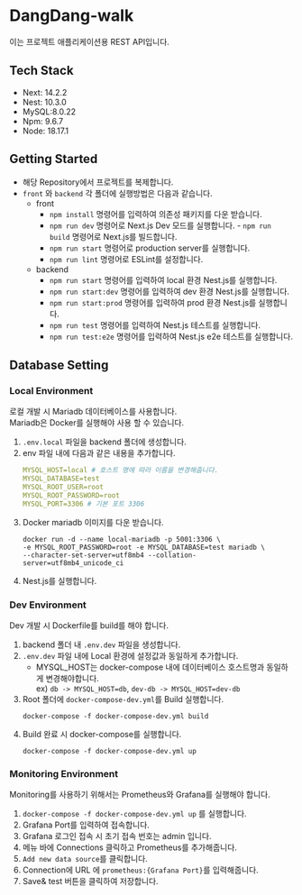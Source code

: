 # DangDang-walk
이는 프로젝트 애플리케이션용 REST API입니다.

## Tech Stack
- Next: 14.2.2
- Nest: 10.3.0
- MySQL:8.0.22
- Npm: 9.6.7
- Node: 18.17.1

## Getting Started
- 해당 Repository에서 프로젝트를 복제합니다.
- `front` 와 `backend` 각 폴더에 실행방법은 다음과 같습니다.
  - front
    - `npm install` 명령어를 입력하여 의존성 패키지를 다운 받습니다.
    - `npm run dev` 명령어로 Next.js Dev 모드를 실행합니다. - `npm run build` 명령어로 Next.js를 빌드합니다.
    - `npm run start` 명령어로 production server를 실행합니다.
    - `npm run lint` 명령어로 ESLint를 설정합니다.
  - backend
    - `npm run start` 명령어를 입력하여 local 환경 Nest.js를 실행합니다.
    - `npm run start:dev` 명령어를 입력하여 dev 환경 Nest.js를 실행합니다.
    - `npm run start:prod` 명령어를 입력하여 prod 환경 Nest.js를 실행합니다.
    - `npm run test` 명령어를 입력하여 Nest.js 테스트를 실행합니다.
    - `npm run test:e2e` 명령어를 입력하여 Nest.js e2e 테스트를 실행합니다.

## Database Setting
### **Local Environment**  
  로컬 개발 시 Mariadb 데이터베이스를 사용합니다.  
  Mariadb은 Docker를 실행해야 사용 할 수 있습니다.

1. `.env.local` 파일을 backend 폴더에 생성합니다.
2. env 파일 내에 다음과 같은 내용을 추가합니다.
    ```yaml
    MYSQL_HOST=local # 호스트 명에 따라 이름을 변경해줍니다.
    MYSQL_DATABASE=test
    MYSQL_ROOT_USER=root
    MYSQL_ROOT_PASSWORD=root
    MYSQL_PORT=3306 # 기본 포트 3306
    ```
3. Docker mariadb 이미지를 다운 받습니다.
   ```shell
   docker run -d --name local-mariadb -p 5001:3306 \
   -e MYSQL_ROOT_PASSWORD=root -e MYSQL_DATABASE=test mariadb \
   --character-set-server=utf8mb4 --collation-server=utf8mb4_unicode_ci
   ```  
4. Nest.js를 실행합니다.

### **Dev Environment**  
Dev 개발 시 Dockerfile를 build를 해야 합니다.

1. backend 폴더 내 `.env.dev` 파일을 생성합니다.
2. `.env.dev` 파일 내에 Local 환경에 설정값과 동일하게 추가합니다.
   - MYSQL_HOST는 docker-compose 내에 데이터베이스 호스트명과 동일하게 변경해야합니다.  
     ex) `db -> MYSQL_HOST=db`, `dev-db -> MYSQL_HOST=dev-db`
3. Root 폴더에 `docker-compose-dev.yml`를 Build 실행합니다.
    ```shell
   docker-compose -f docker-compose-dev.yml build
    ```
4. Build 완료 시 docker-compose를 실행합니다.
    ```shell
    docker-compose -f docker-compose-dev.yml up 
    ```

### **Monitoring Environment**
Monitoring를 사용하기 위해서는 Prometheus와 Grafana를 실행해야 합니다.

1. `docker-compose -f docker-compose-dev.yml up` 를 실행합니다.
2. Grafana Port를 입력하여 접속합니다.
3. Grafana 로그인 접속 시 초기 접속 번호는 admin 입니다.
4. 메뉴 바에 Connections 클릭하고 Prometheus를 추가해줍니다.
5. `Add new data source`를 클릭합니다.
6. Connection에 URL 에 `prometheus:{Grafana Port}`를 입력해줍니다.
7. Save& test 버튼을 클릭하여 저장합니다.
